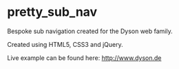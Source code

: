 pretty_sub_nav
==============

Bespoke sub navigation created for the Dyson web family.

Created using HTML5, CSS3 and jQuery.

Live example can be found here: http://www.dyson.de
